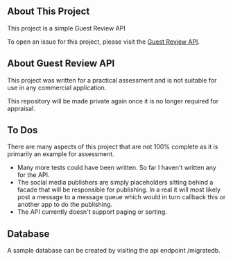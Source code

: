 ## About This Project

This project is a simple Guest Review API

To open an issue for this project, please visit the [Guest Review API](https://github.com/AndySalmon/BluestoneReviews/issues).

## About Guest Review API

This project was written for a practical assessment and is not suitable for use in any commercial application.

This repository will be made private again once it is no longer required for appraisal.

## To Dos

There are many aspects of this project that are not 100% complete as it is primarily an example for assessment.

- Many more tests could have been written.  So far I haven't written any for the API.
- The social media publishers are simply placeholders sitting behind a facade that will be responsible for publishing. In a real it will most likely post a message to a message queue which would in turn callback this or another app to do the publishing.
- The API currently doesn't support paging or sorting.


## Database

A sample database can be created by visiting the api endpoint /migratedb.


